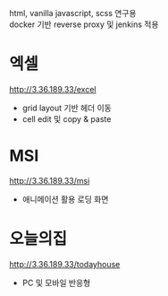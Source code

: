 html, vanilla javascript, scss 연구용  
docker 기반 reverse proxy 및 jenkins 적용

# 엑셀 
http://3.36.189.33/excel 
- grid layout 기반 헤더 이동  
- cell edit 및 copy & paste  

# MSI 
http://3.36.189.33/msi 
- 애니메이션 활용 로딩 화면 

# 오늘의집  
http://3.36.189.33/todayhouse  
- PC 및 모바일 반응형  

